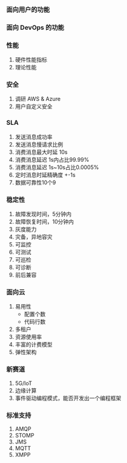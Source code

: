 ### 面向用户的功能

### 面向 DevOps 的功能
    
### 性能
1. 硬件性能指标  
2. 理论性能
    
### 安全
1. 调研 AWS & Azure
2. 用户自定义安全
    
### SLA
1. 发送消息成功率
2. 发送消息慢请求比例
3. 消费消息最大时延 10s
4. 消费消息延迟   1s内占比99.99%
5. 消费消息延迟   1s~10s占比0.0005%
6. 定时消息时延精确度 +-1s
7. 数据可靠性10个9
 
### 稳定性
1. 故障发现时间，5分钟内
2. 故障恢复时间，10分钟内
3. 灰度能力
4. 灾备，异地容灾
5. 可监控
6. 可测试
7. 可巡检
8. 可诊断
9. 前后兼容
       
### 面向云
1. 易用性
    * 配置个数
    * 代码行数
2. 多租户
3. 资源使用率
4. 丰富的计费模型
5. 弹性架构
    
### 新赛道
1. 5G/IoT
2. 边缘计算
3. 事件驱动编程模式，能否开发出一个编程框架

### 标准支持
1. AMQP
2. STOMP
3. JMS
4. MQTT
5. XMPP


